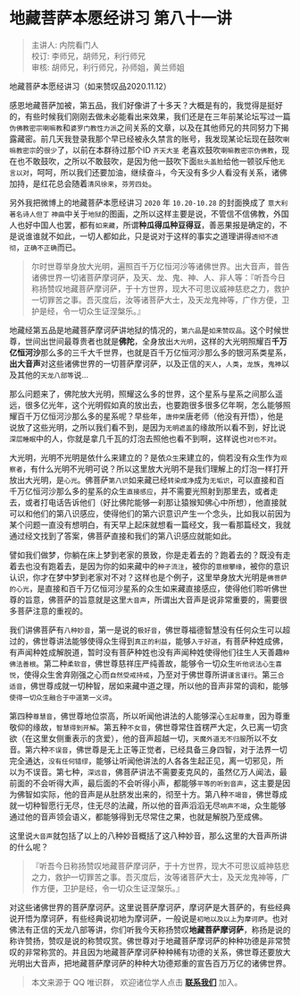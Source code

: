 # 地藏菩萨本愿经讲习 第八十一讲

> 主讲人: 内院看门人 <br />
> 校订: 李师兄，胡师兄，利行师兄 <br />
> 审核: 胡师兄，利行师兄，孙师姐，黄兰师姐 <br />

地藏菩萨本愿经讲习（如来赞叹品2020.11.12）

感恩地藏菩萨加被，第五品，我们好像讲了十多天？大概是有的，我觉得是挺好的，有些时候我们刚刚去做未必能看出来效果，我们还是在三年前某论坛写过一篇`伪佛教密宗喇嘛教`和`婆罗门教性力派`之间关系的文章，以及在其他师兄的共同努力下揭露藏密。前几天我登录我那个早已经被永久禁言的账号，我发现某论坛现在鼓吹`喇嘛教密宗`的`很少`了，以前在本群待过那个ID `齐天大圣` 老喜欢鼓吹`喇嘛教密宗伪佛教`，现在也不敢鼓吹，之所以不敢鼓吹，是因为他一鼓吹下面`批头盖脸`给他一顿驳斥他`无言以对`，呵呵，所以我们还要加油，继续奋斗，今天没有多少人看没有关系，诸佛加持，是红花总会随着`清风徐来`，`芬芳四处`。

另外我把微博上的地藏菩萨本愿经讲习 `2020` 年 `10.20-10.28` 的封面换成了 `意大利著名诗人但丁` `神曲`中关于`地狱`的图画，之所以这样主要是说，不管信不信佛教，外国人也好中国人也罢，都有`如来藏`，所谓**种瓜得瓜种豆得豆**，善恶果报是确定的，不是说谁谁就不如此，一切人都如此，只是说对于这样的事实之道理讲得`透彻不透彻`，`正确不正确`而已。

> 尔时世尊举身放大光明，遍照百千万亿恒河沙等诸佛世界。出大音声，普告诸佛世界一切诸菩萨摩诃萨，及天、龙、鬼、神、人、非人等：『听吾今日称扬赞叹地藏菩萨摩诃萨，于十方世界，现大不可思议威神慈悲之力，救护一切罪苦之事。吾灭度后，汝等诸菩萨大士，及天龙鬼神等，广作方便，卫护是经，令一切众生证涅槃乐。』

地藏经第五品是地藏菩萨摩诃萨讲地狱的情况的，`第六品`是`如来赞叹品`。这个时候世尊，世间出世间最尊贵者也就是**佛陀**，全身放出`大光明`，这样的大光明照耀百**千万亿恒河沙**那么多的三千大千世界，也就是百千万亿恒河沙那么多的银河系类星系，**出大音声**对这些诸佛世界的一切菩萨摩诃萨，以及正信的`天人`，`人类`，`龙族`，`鬼神`以及其他的`天龙八部等`说...

那么问题来了，佛陀放大光明，照耀这么多的世界，这个星系与星系之间那么遥远，很多亿光年，这个光明假如真的放出去，也要跑很多很多亿年啊，怎么能够照耀百千万亿恒河沙那么多的星系呢？早些年，`唐仲荣`唐老师（他没有开悟），他是说放了这些光明，之所以我们看不到，是因为`无明遮盖`的缘故所以看不到，好比说`深层睡眠`中的人，你就是拿几千瓦的灯泡去照他也看不到啊，这样说也`对也不对`。

大光明，光明不光明是依什么来建立的？是依`众生`来建立的，倘若没有众生作为`观察者`，有什么光明不光明可说？所以这里放大光明不是我们理解上的灯泡一样打开放出大光明，是`心光`。佛菩萨`第八识`如来藏已经`转染成净`成为`无垢识`，可以直接和百千万亿恒河沙那么多的星系的众生`直接感应`，并不需要光照射到那里去，或者走去，或者打电话告诉他们（好比佛陀能够一刹那让猿猴知佛心中所想），他直接就可以和他们的第八识感应，使得他们的第六识意识产生一个念头，比如我以前因为某个问题一直没有想明白，有天早上起床就想看一篇经文，我一看那篇经文，我就通过经文找到了答案，佛菩萨直接和我们的第八识感应就能如此。

譬如我们做梦，你躺在床上梦到老家的景致，你是走着去的？跑着去的？既没有走着去也没有跑着去，是因为你的如来藏中的`种子流注`，被你的`意根攀缘`，被你的意识认识，你才在梦中梦到老家对不对？这样也是个例子，这里举身放大光明是`佛菩萨的心光`，是直接和百千万亿恒河沙星系的众生如来藏直接感应，使得他们聆听佛世尊的旨意，佛菩萨的旨意就是这里`大音声`，所谓出大音声是说非常重要的，需要很多菩萨注意的重视的。

我们讲佛菩萨有`八种妙音`，第一是说的`极好音`，佛世尊福德智慧没有任何众生可以超过的，佛世尊讲法能够使得众生得到`真正的利益`，能够`入于好道`，有菩萨种姓成佛，有声闻种姓成解脱道，暂时没有菩萨种姓也没有声闻种姓使得他们往生人天善趣`种佛法善根`。第二种`柔软音`，佛世尊慈祥庄严纯善故，能够令一切众生`听他说法心生喜悦`，使得众生舍弃刚强之心而`自然受戒持戒`，乃至对于佛世尊所讲`谨言谨行`。第三`合适音`，佛世尊成就一切种智，居如来藏中道之理，所以他的音声非常的调和，能够`使得一切众生融合于中道第一义谛`。

第四种`尊慧音`，佛世尊地位崇高，所以听闻他讲法的人能够深心`生起尊重`，因为尊重敬仰的缘故，`智慧得到开解`。第五种`不女音`，佛世尊常住首楞严大定，久已离一切贪欲（在这里女侧重表示的贪爱），他的音声超越一切，`天魔外道无不归服`所以不女音。第六种`不误音`，佛世尊是无上正等正觉者，已经具备三身四智，对于法界一切完全通达，`没有任何错缪`，能够让听闻他讲法的人各各生起正见，离一切邪见，所以为不误音。第七种，`深远音`，佛菩萨讲法不需要麦克风的，虽然亿万人闻法，最前面的不会听得大声，最后面的不会听得小声，都能够`平等的听到音声`，这主要是因为佛智如实际，他的音声是从肚脐发出来的，彻至十方。第八种`不竭音`，佛世尊成就一切种智愿行无尽，住无尽的法藏，所以他的音声滔滔无尽`响声不竭`，众生能够通过他的音声领会语义，都能够得到无尽常住之果，也就是解脱乃至成佛。

这里说`大音声`就包括了以上的八种妙音概括了这八种妙音，那么这里的大音声所讲的什么呢？

> 『听吾今日称扬赞叹地藏菩萨摩诃萨，于十方世界，现大不可思议威神慈悲之力，救护一切罪苦之事。吾灭度后，汝等诸菩萨大士，及天龙鬼神等，广作方便，卫护是经，令一切众生证涅槃乐。』

对这些诸佛世界的菩萨摩诃萨。这里说菩萨摩诃萨，摩诃萨是大菩萨的，有些经典说开悟为摩诃萨，有些经典说初地为摩诃萨，一般说是`初地以及以上`为`摩诃萨`。也对佛法有正信的天龙八部等讲，你们听我今天称扬赞叹**地藏菩萨摩诃萨**，称扬是说的称许赞扬，赞叹是说的称赞叹赏。佛世尊对于地藏菩萨摩诃萨的种种功德是非常赞叹的非常称赏的。并且因为地藏菩萨摩诃萨种种稀有功德的关系，佛世尊还要放大光明出大音声，把地藏菩萨摩诃萨的种种大功德郑重的宣告百万万亿的诸佛世界。

> 本文来源于 QQ 唯识群， 欢迎诸位学人点击 **[联系我们](https://mp.weixin.qq.com/s/lZCfWjmLjgNR165Tx4_bCQ)** 加入。
